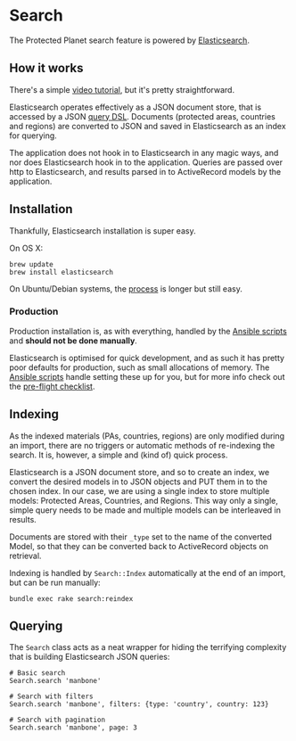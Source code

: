 # Search

The Protected Planet search feature is powered by
[Elasticsearch](http://www.elasticsearch.org/overview/elasticsearch/).

## How it works

There's a simple
[video tutorial](http://www.elasticsearch.org/webinars/getting-started-with-elasticsearch/?watch=1),
but it's pretty straightforward.

Elasticsearch operates effectively as a JSON document store, that is
accessed by a JSON [query
DSL](http://www.elasticsearch.org/videos/introducing-query-dsl?watch=1).
Documents (protected areas, countries and regions) are converted to JSON
and saved in Elasticsearch as an index for querying.

The application does not hook in to Elasticsearch in any magic ways, and
nor does Elasticsearch hook in to the application. Queries are passed
over http to Elasticsearch, and results parsed in to ActiveRecord models
by the application.

## Installation

Thankfully, Elasticsearch installation is super easy.

On OS X:

```
brew update
brew install elasticsearch
```

On Ubuntu/Debian systems, the
[process](https://gist.github.com/wingdspur/2026107) is longer but still
easy.

### Production

Production installation is, as with everything, handled by the [Ansible
scripts](servers.md) and **should not be done manually**.

Elasticsearch is optimised for quick development, and as such it has
pretty poor defaults for production, such as small allocations of
memory. The [Ansible scripts](servers.md) handle setting these up for
you, but for more info check out the [pre-flight
checklist](http://www.elasticsearch.org/webinars/elasticsearch-pre-flight-checklist/).

## Indexing

As the indexed materials (PAs, countries, regions) are only
modified during an import, there are no triggers or automatic methods of
re-indexing the search. It is, however, a simple and (kind of) quick
process.

Elasticsearch is a JSON document store, and so to create an index, we
convert the desired models in to JSON objects and PUT them in to the
chosen index. In our case, we are using a single index to store multiple
models: Protected Areas, Countries, and Regions. This way only a single,
simple query needs to be made and multiple models can be interleaved in
results.

Documents are stored with their `_type` set to the name of the converted
Model, so that they can be converted back to ActiveRecord objects on
retrieval.

Indexing is handled by `Search::Index` automatically at the end of an
import, but can be run manually:

```
bundle exec rake search:reindex
```

## Querying

The `Search` class acts as a neat wrapper for hiding the terrifying
complexity that is building Elasticsearch JSON queries:

```
# Basic search
Search.search 'manbone'

# Search with filters
Search.search 'manbone', filters: {type: 'country', country: 123}

# Search with pagination
Search.search 'manbone', page: 3
```
